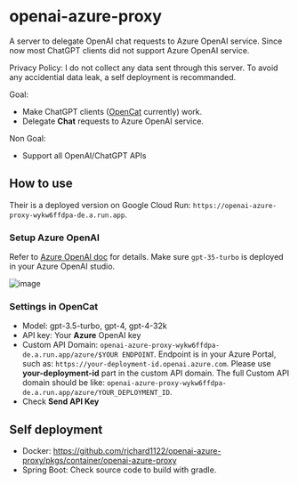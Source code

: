 # openai-azure-proxy
A server to delegate OpenAI chat requests to Azure OpenAI service. Since now most ChatGPT clients did not support Azure OpenAI service.

Privacy Policy: I do not collect any data sent through this server. To avoid any accidential data leak, a self deployment is recommanded. 

Goal:
- Make ChatGPT clients ([OpenCat](https://opencat.app) currently) work.
- Delegate **Chat** requests to Azure OpenAI service.

Non Goal:
- Support all OpenAI/ChatGPT APIs

## How to use

Their is a deployed version on Google Cloud Run: `https://openai-azure-proxy-wykw6ffdpa-de.a.run.app`.

### Setup Azure OpenAI

Refer to [Azure OpenAI doc](https://azure.microsoft.com/en-us/products/cognitive-services/openai-service) for details.
Make sure `gpt-35-turbo` is deployed in your Azure OpenAI studio.

![image](https://user-images.githubusercontent.com/2534277/228407155-1abc7f6d-6def-48f1-9f87-71b692f5cb8a.png)

### Settings in OpenCat

- Model: gpt-3.5-turbo, gpt-4, gpt-4-32k
- API key: Your **Azure** OpenAI key
- Custom API Domain: `openai-azure-proxy-wykw6ffdpa-de.a.run.app/azure/$YOUR ENDPOINT`.
Endpoint is in your Azure Portal, such as: `https://your-deployment-id.openai.azure.com`.
Please use **your-deployment-id** part in the custom API domain. The full Custom API domain should be like:
`openai-azure-proxy-wykw6ffdpa-de.a.run.app/azure/YOUR_DEPLOYMENT_ID`.
- Check **Send API Key**

## Self deployment

- Docker: https://github.com/richard1122/openai-azure-proxy/pkgs/container/openai-azure-proxy
- Spring Boot: Check source code to build with gradle.
